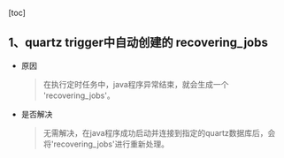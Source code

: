 [toc]

## 1、quartz trigger中自动创建的 recovering_jobs 

* 原因
    > 在执行定时任务中，java程序异常结束，就会生成一个 'recovering_jobs'。
* 是否解决
    > 无需解决，在java程序成功启动并连接到指定的quartz数据库后，会将'recovering_jobs'进行重新处理。